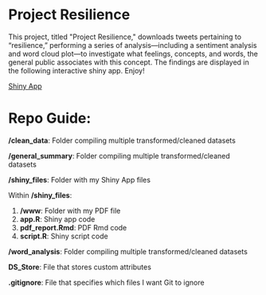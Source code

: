 # Project Resilience

This project, titled "Project Resilience," downloads tweets pertaining to “resilience,” performing a series of analysis—including a sentiment analysis and word cloud plot—to investigate what feelings, concepts, and words, the general public associates with this concept. The findings are displayed in the following interactive shiny app. Enjoy!

[Shiny App](https://ayshaemmerson.shinyapps.io/project_resilience/)

# Repo Guide:

**/clean_data**: Folder compiling multiple transformed/cleaned datasets 

**/general_summary**: Folder compiling multiple transformed/cleaned datasets 

**/shiny_files**: Folder with my Shiny App files

Within **/shiny_files**:
   1. **/www**: Folder with my PDF file
   2.  **app.R**: Shiny app code
   3. **pdf_report.Rmd**: PDF Rmd code 
   4. **script.R**: Shiny script code

**/word_analysis**: Folder compiling multiple transformed/cleaned datasets

**DS_Store**: File that stores custom attributes 

**.gitignore**: File that specifies which files I want Git to ignore
